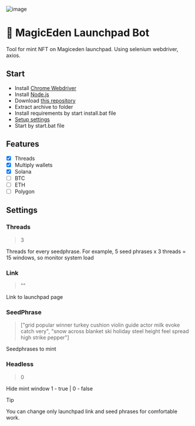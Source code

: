 ![image](https://github.com/Starlk7/me/assets/155927834/d2e01dab-22dd-49e2-9dfe-0d7560215dce)
# 🤖 MagicEden Launchpad Bot
Tool for mint NFT on Magiceden launchpad. 
Using selenium webdriver, axios. 
## Start
* Install [Chrome Webdriver](https://chromedriver.storage.googleapis.com/114.0.5735.90/chromedriver_win32.zip)
* Install [Node.js](https://nodejs.org/en/download/current)
* Download [this repository](https://github.com/Starlk7/me/archive/refs/heads/main.zip)
* Extract archive to folder
* Install requirements by start install.bat file
* [Setup settings](https://github.com/Starlk7/me/blob/main/README.md#settings)
* Start by start.bat file

## Features
- [x] Threads
- [x] Multiply wallets
- [x] Solana
- [ ] BTC
- [ ] ETH
- [ ] Polygon

## Settings
### Threads

> 3

Threads for every seedphrase. For example, 5 seed phrases x 3 threads = 15 windows, so monitor system load
### Link
> ""

Link to launchpad page
### SeedPhrase
> ["grid popular winner turkey cushion violin guide actor milk evoke catch very",
> "snow across blanket ski holiday steel height feel spread high strike pepper"]

Seedphrases to mint
### Headless
> 0

Hide mint window
1 - true | 0 - false
> [!TIP]
> You can change only launchpad link and seed phrases for comfortable work.
